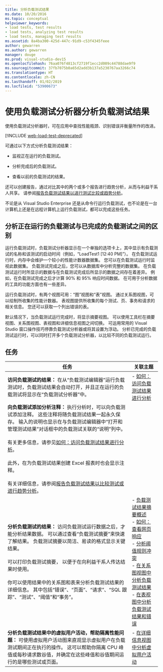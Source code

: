 ```yaml
---
title: 分析负载测试结果
ms.date: 10/20/2016
ms.topic: conceptual
helpviewer_keywords:
- load tests, test results
- load tests, analyzing test results
- load tests, managing test results
ms.assetid: 8a4ba300-425d-447c-91d9-c53f4345feee
author: gewarren
ms.author: gewarren
manager: douge
ms.prod: visual-studio-dev15
ms.openlocfilehash: 76aa076f4813cf2719f1ecc2d009c44788dae9f9
ms.sourcegitcommit: 37fb7075b0a65d2add3b137a5230767aa3266c74
ms.translationtype: HT
ms.contentlocale: zh-CN
ms.lasthandoff: 01/02/2019
ms.locfileid: "53900673"
---
```

# <a name="analyze-load-test-results-using-the-load-test-analyzer"></a>使用负载测试分析器分析负载测试结果

使用负载测试分析器时，可在应用中查找性能瓶颈、识别错误并衡量所作的改进。

[!INCLUDE [web-load-test-deprecated](includes/web-load-test-deprecated.md)]

可通过以下方式分析负载测试结果：

-   监视正在运行的负载测试。

-   分析完成后的负载测试。

-   查看以前的负载测试的结果。

还可以创建报告，通过对比其中的两个或多个报告进行趋势分析，从而与利益干系人共享。 请参阅[报告负载测试结果以进行测试比较或趋势分析](../test/compare-load-test-results.md)。

不论是从 Visual Studio Enterprise 还是从命令行运行负载测试，也不论是在一台计算机上还是在远程计算机上运行负载测试，都可以完成这些任务。

## <a name="differences-between-analyzing-a-running-and-a-completed-load-test"></a>分析正在运行的负载测试与已完成的负载测试之间的区别

 运行负载测试时，负载测试分析器显示在一个单独的选项卡上，其中显示有负载测试的名称和该测试的启动时间（例如，“LoadTest1 [12:40 PM]”）。 在负载测试运行时，内存中会维护一个较小的性能计数器数据集。 您可以在负载测试运行时监视此数据集。 负载测试完成之后，您可以从数据库中分析完整的数据集。 在负载测试运行时所显示的数据与在负载测试完成后所显示的数据之间存在着差异。 例如，在负载测试完成之后才计算 90% 和 95% 响应时间数据。 在可用于分析数据的工具的功能方面也有一些差异。

 运行负载测试时，有两个视图可用：“图”视图和“表”视图。 通过关系图视图，可以绘制所收集的性能计数器。 表视图提供所收集的每个测试、页、事务和请求的相关信息。 您还可以获取一个列出错误的表。

 默认情况下，当负载测试运行完成时，将显示摘要视图。 可以使用工具栏在摘要视图、关系图视图、表视图和详细信息视图之间切换。 可运用常用的 Visual Studio 窗口操作技巧停靠负载测试分析器或将其设置为浮动。 分析已完成的负载测试运行时，可以同时打开多个负载测试分析器，以比较不同的负载测试运行。

## <a name="tasks"></a>任务

|任务|关联主题|
|-|-|
|**访问负载测试的结果：** 在从“负载测试编辑器”运行负载测试时，负载测试结果会自动打开，并且正在运行的负载测试将显示在“负载测试分析器”中。|-   [如何：访问负载测试结果进行分析](../test/how-to-access-load-test-results-for-analysis.md)|
|**向负载测试添加分析注释：** 执行分析时，可以向负载测试添加注释。 这些注释将随负载测试结果一起永久保存。 输入的说明也显示在与负载测试编辑器中“打开和管理测试结果”对话框中的负载测试关联的“说明”列中。<br /><br /> 有关更多信息，请参见[如何：访问负载测试结果进行分析](../test/how-to-access-load-test-results-for-analysis.md)。<br /><br /> 此外，在为负载测试结果创建 Excel 报表时也会显示注释。<br /><br /> 有关详细信息，请参阅[报告负载测试结果以比较测试或进行趋势分析](../test/compare-load-test-results.md)。||
|**分析负载测试的结果：** 访问负载测试运行数据之后，才能分析结果数据。 可以通过查看“负载测试摘要”来快速了解结果。 负载测试摘要以简洁、易读的格式显示关键结果。<br /><br /> 可以打印负载测试摘要， 以便于在向利益干系人传达结果时使用。<br /><br /> 你可以使用结果中的关系图和表来分析负载测试结果的详细信息。 其中包括“错误”、“页面”、“请求”、“SQL 跟踪”、“测试”、“阈值”和“事务”。|-   [负载测试结果摘要概述](../test/load-test-results-summary-overview.md)<br />-   [如何：查看网页响应](../test/how-to-view-web-page-response-time-in-a-load-test.md)<br />-   [分析阈值规则冲突](../test/analyze-threshold-rule-violations-in-load-tests.md)<br />-   [在关系图视图中分析负载测试结果](../test/analyze-load-test-results-in-the-graphs-view.md)<br />-   [在表视图中分析负载测试结果和错误](../test/analyze-load-test-results-and-errors-in-the-tables-view.md)|
|**分析负载测试结果中的虚拟用户活动，帮助隔离性能问题：** 可使用虚拟用户活动图来直观显示虚拟用户在负载测试期间正在执行的操作。 这可以帮助你隔离 CPU 峰值或每秒请求数谷值，并确定在这些峰值和谷值期间运行的是哪些测试或页面。|-   [在详细信息视图中分析虚拟用户活动](../test/analyze-load-test-virtual-user-activity-in-the-details-view.md)|